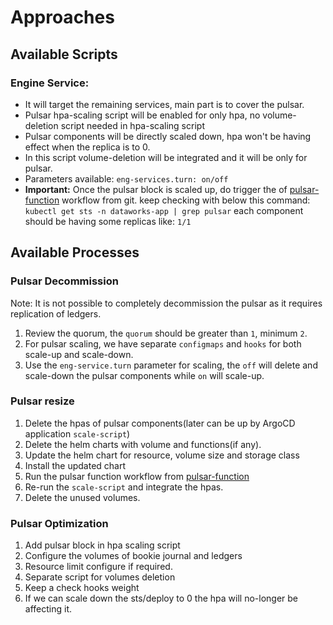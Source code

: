 # Approaches

## Available Scripts
### Engine Service:
   - It will target the remaining services, main part is to cover the pulsar.
   - Pulsar hpa-scaling script will be enabled for only hpa, no volume-deletion script needed in hpa-scaling script
   - Pulsar components will be directly scaled down, hpa won't be having effect when the replica is to 0.
   - In this script volume-deletion will be integrated and it will be only for pulsar.
   - Parameters available: `eng-services.turn: on/off`
   - **Important:** Once the pulsar block is scaled up, do trigger the of [pulsar-function](https://github.com/webdataworks/pulsar-functions/tree/dev) workflow from git. keep checking with below this command: `kubectl get sts -n dataworks-app | grep pulsar` each component should be having some replicas like: `1/1`

## Available Processes

### Pulsar Decommission

Note: It is not possible to completely decommission the pulsar as it requires replication of ledgers.
1. Review the quorum, the `quorum` should be greater than `1`, minimum `2`.
2. For pulsar scaling, we have separate `configmaps` and `hooks` for both scale-up and scale-down.
3. Use the `eng-service.turn` parameter for scaling, the `off` will delete and scale-down the pulsar components while `on` will scale-up.

### Pulsar resize
1. Delete the hpas of pulsar components(later can be up by ArgoCD application `scale-script`)
2. Delete the helm charts with volume and functions(if any).
3. Update the helm chart for resource, volume size and storage class
4. Install the updated chart
5. Run the pulsar function workflow from [pulsar-function](https://github.com/webdataworks/pulsar-functions/tree/dev)
6. Re-run the `scale-script` and integrate the hpas.
7. Delete the unused volumes.

### Pulsar Optimization
1. Add pulsar block in hpa scaling script
2. Configure the volumes of bookie journal and ledgers
3. Resource limit configure if required.
4. Separate script for volumes deletion
5. Keep a check hooks weight
6. If we can scale down the sts/deploy to 0 the hpa will no-longer be affecting it.
